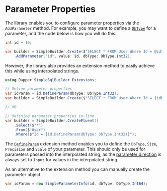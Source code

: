 # Parameter Properties

The library enables you to configure parameter properties via the `AddParameter` method. For example, you may want to define a [`DbType`](https://learn.microsoft.com/en-us/dotnet/api/system.data.dbtype) for a parameter, and the code below is how you will do this.

```csharp
int id = 10;

var builder = SimpleBuilder.Create($"SELECT * FROM User Where Id = @id")
    .AddParameter("id", value: id, dbType: DbType.Int32);
```

However, the library also provides an extension method to easily achieve this while using interpolated strings.

```csharp
using Dapper.SimpleSqlBuilder.Extensions;

// Define parameter properties
var idParam = id.DefineParam(dbType: DbType.Int32);
var builder = SimpleBuilder.Create($"SELECT * FROM User Where Id = {idParam}");

// OR

// Defining parameter properties in-line
var builder = SimpleBuilder.CreateFluent()
    .Select($"*")
    .From($"User")
    .Where($"Id = {id.DefineParam(dbType: DbType.Int32)}");
```

The [`DefineParam`](../../api-docs/netcore/Dapper.SimpleSqlBuilder.Extensions.SimpleParameterInfoExtensions.yml#Dapper_SimpleSqlBuilder_Extensions_SimpleParameterInfoExtensions_DefineParam__1___0_System_Nullable_System_Data_DbType__System_Nullable_System_Int32__System_Nullable_System_Byte__System_Nullable_System_Byte__) extension method enables you to define the `DbType`, `Size`, `Precision` and `Scale` of your parameter. This should only be used for parameters passed into the interpolated string, as the [parameter direction](https://learn.microsoft.com/en-us/dotnet/api/system.data.parameterdirection) is always set to `Input` for values in the interpolated string.

As an alternative to the extension method you can manually create the parameter object.

```csharp
var idParam = new SimpleParameterInfo(id, dbType: DbType.Int64);
```
